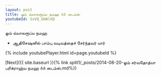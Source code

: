 ```yaml
---
layout: post
title: ஓம் வ்யாலரூப்ய நமஹ ௧௧ டைம்ஸ்
youtubeId: SsVQ_GHAlXQ
---
```

 
 
 ஓம் வ்யாலரூப்ய நமஹ  
 
 -  ஆதிசேஷனில் பாம்பு வடிவத்தைச் சேர்ந்தவர் யார் 
 
  
 
  
 
 
 
 
 
 


{% include youtubePlayer.html id=page.youtubeId %}
 
[Next]({{ site.baseurl }}{% link  split1/_posts/2014-08-20-ஓம் சர்வதோத்யா பரிக்ராஹ்ய நமஹ ௧௧ டைம்ஸ்.md%})
 
